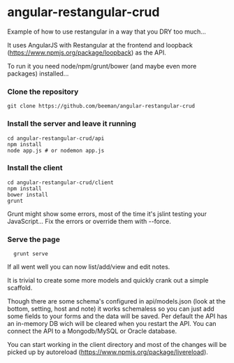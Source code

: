# angular-restangular-crud

Example of how to use restangular in a way that you DRY too much... 

It uses AngularJS with Restangular at the frontend and loopback (https://www.npmjs.org/package/loopback) as the API.

To run it you need node/npm/grunt/bower (and maybe even more packages) installed...

### Clone the repository

    git clone https://github.com/beeman/angular-restangular-crud

### Install the server and leave it running 

    cd angular-restangular-crud/api
    npm install
    node app.js # or nodemon app.js

### Install the client

    cd angular-restangular-crud/client
    npm install 
    bower install
    grunt

Grunt might show some errors, most of the time it's jslint testing your JavaScript... Fix the errors or override them with --force.

### Serve the page

	  grunt serve

If all went well you can now list/add/view and edit notes.

It is trivial to create some more models and quickly crank out a simple scaffold. 

Though there are some schema's configured in api/models.json (look at the bottom, setting, host and note) it works schemaless so you can just add some fields to your forms and the data will be saved. Per default the API has an in-memory DB wich will be cleared when you restart the API. You can connect the API to a Mongodb/MySQL or Oracle database.

You can start working in the client directory and most of the changes will be picked up by autoreload (https://www.npmjs.org/package/livereload).

